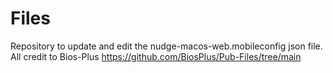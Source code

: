 # Files
Repository to update and edit the nudge-macos-web.mobileconfig json file. All credit to Bios-Plus https://github.com/BiosPlus/Pub-Files/tree/main
